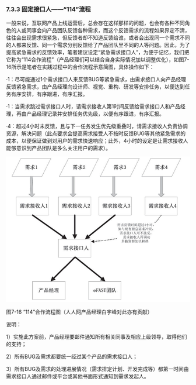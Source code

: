 ### 7.3.3 固定接口人——“114”流程

一般来说，互联网产品上线运营后，总会存在这样那样的问题，也会有各种不同角色的人或同事会向产品团队反馈各种需求，而这个反馈需求的流程如果界定不清，往往会出现需求很紧急，但反馈者却不知道反馈给谁，或者会出现同一个需求不同的人都来反馈、同一个需求分别反馈给了产品团队里不同的人等问题。因此，为了提高紧急需求的反馈效率，笔者建议设定“紧急需求接口人”，为便于记忆，我们把它称为“114合作流程”（产品经理们可以结合自身实际情况加以调整优化），如图7-16所示是笔者在实践过程中的合作流程示意简图，具体操作如下：

·1：尽可能通过1个需求接口人来反馈BUG等紧急需求，由需求接口人向产品经理反馈紧急需求，由产品经理向设计师、视觉、重构、研发等安排任务，以便达到任务有序安排，有序跟进，有序汇报。

·1：当需求跳过需求接口人时，请需求接收人第1时间反馈给需求接口人和产品经理，再由产品经理记录并安排任务优先级，以便有序跟进，有序汇报。

·4：超过4小时未反馈，且与下一任务发生优先级重叠时，请需求接收人负责协调资源，解决问题（此点要求会提高需求接受人不按时反馈BUG等其他紧急需求的成本，以便保证做到对用户的需求快速响应；此外，4小时的设定是让需求接收人能够意识到产品团队是多么关注用户的需求）。

![](images/image01541_jpeg)

图7-16 “114”合作流程图（人人网产品经理白宇峰对此亦有贡献）

说明：

1）实施此方案前，产品经理要邮件通知所有相关同事及相应上级领导，取得他们的支持；

2）所有BUG及需求都要统一经过某个产品的需求接口人；

3）所有BUG及需求的处理进展情况（需求排定计划、开发完成等）都第一时间由需求接口人通过邮件或平台或其他书面形式通知到需求发起人。
